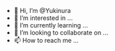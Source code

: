 - 👋 Hi, I’m @Yukinura
- 👀 I’m interested in ...
- 🌱 I’m currently learning ...
- 💞️ I’m looking to collaborate on ...
- 📫 How to reach me ...

<!---
Yukinura/Yukinura is a ✨ special ✨ repository because its `README.md` (this file) appears on your GitHub profile.
You can click the Preview link to take a look at your changes.
--->

